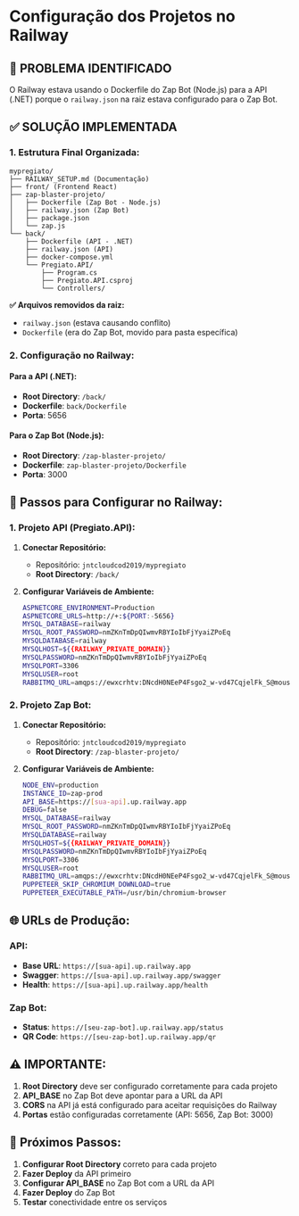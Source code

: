# Configuração dos Projetos no Railway

## 🚨 PROBLEMA IDENTIFICADO

O Railway estava usando o Dockerfile do Zap Bot (Node.js) para a API (.NET) porque o `railway.json` na raiz estava configurado para o Zap Bot.

## ✅ SOLUÇÃO IMPLEMENTADA

### 1. **Estrutura Final Organizada:**

```
mypregiato/
├── RAILWAY_SETUP.md (Documentação)
├── front/ (Frontend React)
├── zap-blaster-projeto/
│   ├── Dockerfile (Zap Bot - Node.js)
│   ├── railway.json (Zap Bot)
│   ├── package.json
│   └── zap.js
└── back/
    ├── Dockerfile (API - .NET)
    ├── railway.json (API)
    ├── docker-compose.yml
    └── Pregiato.API/
        ├── Program.cs
        ├── Pregiato.API.csproj
        └── Controllers/
```

**✅ Arquivos removidos da raiz:**
- `railway.json` (estava causando conflito)
- `Dockerfile` (era do Zap Bot, movido para pasta específica)

### 2. **Configuração no Railway:**

#### **Para a API (.NET):**
- **Root Directory**: `/back/`
- **Dockerfile**: `back/Dockerfile`
- **Porta**: 5656

#### **Para o Zap Bot (Node.js):**
- **Root Directory**: `/zap-blaster-projeto/`
- **Dockerfile**: `zap-blaster-projeto/Dockerfile`
- **Porta**: 3000

## 🔧 **Passos para Configurar no Railway:**

### **1. Projeto API (Pregiato.API):**

1. **Conectar Repositório:**
   - Repositório: `jntcloudcod2019/mypregiato`
   - **Root Directory**: `/back/`

2. **Configurar Variáveis de Ambiente:**
   ```bash
   ASPNETCORE_ENVIRONMENT=Production
   ASPNETCORE_URLS=http://+:${PORT:-5656}
   MYSQL_DATABASE=railway
   MYSQL_ROOT_PASSWORD=nmZKnTmDpQIwmvRBYIoIbFjYyaiZPoEq
   MYSQLDATABASE=railway
   MYSQLHOST=${{RAILWAY_PRIVATE_DOMAIN}}
   MYSQLPASSWORD=nmZKnTmDpQIwmvRBYIoIbFjYyaiZPoEq
   MYSQLPORT=3306
   MYSQLUSER=root
   RABBITMQ_URL=amqps://ewxcrhtv:DNcdH0NEeP4Fsgo2_w-vd47CqjelFk_S@mouse.rmq5.cloudamqp.com:5671/ewxcrhtv?heartbeat=30
   ```

### **2. Projeto Zap Bot:**

1. **Conectar Repositório:**
   - Repositório: `jntcloudcod2019/mypregiato`
   - **Root Directory**: `/zap-blaster-projeto/`

2. **Configurar Variáveis de Ambiente:**
   ```bash
   NODE_ENV=production
   INSTANCE_ID=zap-prod
   API_BASE=https://[sua-api].up.railway.app
   DEBUG=false
   MYSQL_DATABASE=railway
   MYSQL_ROOT_PASSWORD=nmZKnTmDpQIwmvRBYIoIbFjYyaiZPoEq
   MYSQLDATABASE=railway
   MYSQLHOST=${{RAILWAY_PRIVATE_DOMAIN}}
   MYSQLPASSWORD=nmZKnTmDpQIwmvRBYIoIbFjYyaiZPoEq
   MYSQLPORT=3306
   MYSQLUSER=root
   RABBITMQ_URL=amqps://ewxcrhtv:DNcdH0NEeP4Fsgo2_w-vd47CqjelFk_S@mouse.rmq5.cloudamqp.com:5671/ewxcrhtv?heartbeat=30
   PUPPETEER_SKIP_CHROMIUM_DOWNLOAD=true
   PUPPETEER_EXECUTABLE_PATH=/usr/bin/chromium-browser
   ```

## 🌐 **URLs de Produção:**

### **API:**
- **Base URL**: `https://[sua-api].up.railway.app`
- **Swagger**: `https://[sua-api].up.railway.app/swagger`
- **Health**: `https://[sua-api].up.railway.app/health`

### **Zap Bot:**
- **Status**: `https://[seu-zap-bot].up.railway.app/status`
- **QR Code**: `https://[seu-zap-bot].up.railway.app/qr`

## ⚠️ **IMPORTANTE:**

1. **Root Directory** deve ser configurado corretamente para cada projeto
2. **API_BASE** no Zap Bot deve apontar para a URL da API
3. **CORS** na API já está configurado para aceitar requisições do Railway
4. **Portas** estão configuradas corretamente (API: 5656, Zap Bot: 3000)

## 🔄 **Próximos Passos:**

1. **Configurar Root Directory** correto para cada projeto
2. **Fazer Deploy** da API primeiro
3. **Configurar API_BASE** no Zap Bot com a URL da API
4. **Fazer Deploy** do Zap Bot
5. **Testar** conectividade entre os serviços
